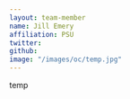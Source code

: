 ```yaml
---
layout: team-member
name: Jill Emery
affiliation: PSU
twitter: 
github: 
image: "/images/oc/temp.jpg"
---
```


temp